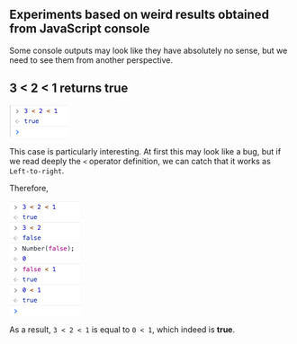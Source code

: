 ## Experiments based on weird results obtained from JavaScript console

Some console outputs may look like they have absolutely no sense, but we need to see them from another perspective.

## 3 < 2 < 1 returns true

<img src="https://github.com/AlberErre/Experiments-VanillaJavaScript-CSS/blob/master/experiment-Console-madness/3<2<1.png" >

This case is particularly interesting.
At first this may look like a bug, but if we read deeply the `<` operator definition, we can catch that it works as `Left-to-right`.

Therefore, 

<img src="https://github.com/AlberErre/Experiments-VanillaJavaScript-CSS/blob/master/experiment-Console-madness/console-experiments-outputs-1.png" >

As a result, `3 < 2 < 1` is equal to `0 < 1`, which indeed is <strong>true</strong>.

